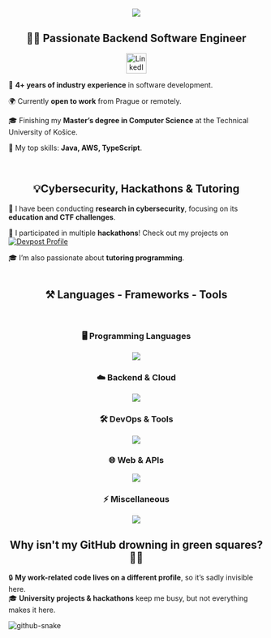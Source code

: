 <h1 align="center">
    <img src="https://readme-typing-svg.herokuapp.com/?font=Righteous&size=35&center=true&vCenter=true&width=500&height=70&duration=4000&lines=Hello+World!+👋🏼;+I'm+Samuel+Neceda!;" />
</h1>

<h2 align="center">👨‍💻 Passionate Backend Software Engineer</h2>

<div align="center"> 
  <a href="https://www.linkedin.com/in/samuel-ne%C4%8Deda-1a07b81a1/" target="_blank">
    <img src="https://upload.wikimedia.org/wikipedia/commons/c/ca/LinkedIn_logo_initials.png" width="40" alt="LinkedIn" />
  </a>
</div>

<div align="left">
 
 🔹 **4+ years of industry experience** in software development.  
 
 🌍 Currently **open to work** from Prague or remotely.  

 🎓 Finishing my **Master’s degree in Computer Science** at the Technical University of Košice.  

 🚀 My top skills: **Java, AWS, TypeScript**.  

</div>
<br>
<h2 align="center"> 💡Cybersecurity, Hackathons & Tutoring </h2>

🔐 I have been conducting **research in cybersecurity**, focusing on its **education and CTF challenges**.  

🏅 I participated in multiple **hackathons**! Check out my projects on [![Devpost Profile](https://img.shields.io/badge/Devpost-003E54?style=flat&logo=devpost&logoColor=white&logoWidth=20)](https://devpost.com/samuel-neceda?ref_content=user-portfolio&ref_feature=portfolio&ref_medium=global-nav)

🎓 I’m also passionate about **tutoring programming**.  
<br>
<h2 align="center">⚒️ Languages - Frameworks - Tools </h2>

<br/>

<div align="center">

### 🖥️ Programming Languages  
<img src="https://skillicons.dev/icons?i=java,ts,py" />  
<br>

### ☁️ Backend & Cloud  
<img src="https://skillicons.dev/icons?i=spring,aws,postgres,dynamodb,rabbitmq" />  
<br>

### 🛠️ DevOps & Tools  
<img src="https://skillicons.dev/icons?i=git,github,terraform,jenkins,maven" />  
<br>

### 🌐 Web & APIs  
<img src="https://skillicons.dev/icons?i=express,graphql,postman,nextjs,nodejs" />  
<br>

### ⚡ Miscellaneous  
<img src="https://skillicons.dev/icons?i=cloudflare,html,css" />  

</div>

<h2 align="center"> Why isn't my GitHub drowning in green squares? 🤔🐍 </h2>

🔒 **My work-related code lives on a different profile**, so it’s sadly invisible here.  
🎓 **University projects & hackathons** keep me busy, but not everything makes it here.  

<picture>
  <source media="(prefers-color-scheme: dark)" srcset="https://raw.githubusercontent.com/SamuelNeceda/SamuelNeceda/output/github-snake-dark.svg" />
  <source media="(prefers-color-scheme: light)" srcset="https://raw.githubusercontent.com/SamuelNeceda/SamuelNeceda/output/github-snake.svg" />
  <img alt="github-snake" src="https://raw.githubusercontent.com/tobiasmeyhoefer/tobiasmeyhoefer/output/github-snake.svg" />
</picture>
